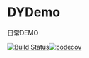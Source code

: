 # DYDemo
日常DEMO

[![Build Status](https://travis-ci.org/DyoungYu/DYDemo.svg?branch=master)](https://travis-ci.org/DyoungYu/DYDemo)[![codecov](https://codecov.io/gh/DyoungYu/DYDemo/branch/master/graph/badge.svg)](https://codecov.io/gh/DyoungYu/DYDemo)
